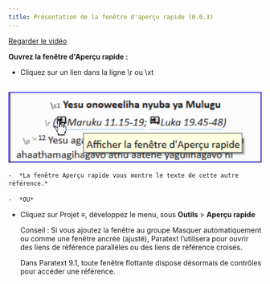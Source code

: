 ```yaml
---
title: Présentation de la fenêtre d'aperçu rapide (0.0.3)
---
```

[Regarder le vidéo](https://vimeopro.com/lingtransoft/paratext9fr/video/)

**Ouvrez la fenêtre d'Aperçu rapide :**

-   Cliquez sur un lien dans la ligne \\r ou \\xt

    ![](../media/deb7d742cc203afb1c7eb3b187e7d933.png)

    -  *La fenêtre Aperçu rapide vous montre le texte de cette autre référence.*

    -  *OU*

-   Cliquez sur Projet **≡**, développez le menu, sous **Outils** \> **Aperçu rapide**

    Conseil : Si vous ajoutez la fenêtre au groupe Masquer automatiquement ou comme une fenêtre ancrée (ajusté), Paratext l’utilisera pour ouvrir des liens de référence parallèles ou des liens de référence croisés.

    Dans Paratext 9.1, toute fenêtre flottante dispose désormais de contrôles pour accéder une référence.

